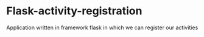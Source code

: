 # Flask-activity-registration

Application written in framework flask in which we can register our activities
